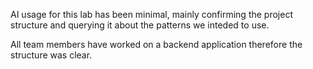 AI usage for this lab has been minimal, mainly confirming the project structure and querying it about the patterns we inteded to use.

All team members have worked on a backend application therefore the structure was clear.
